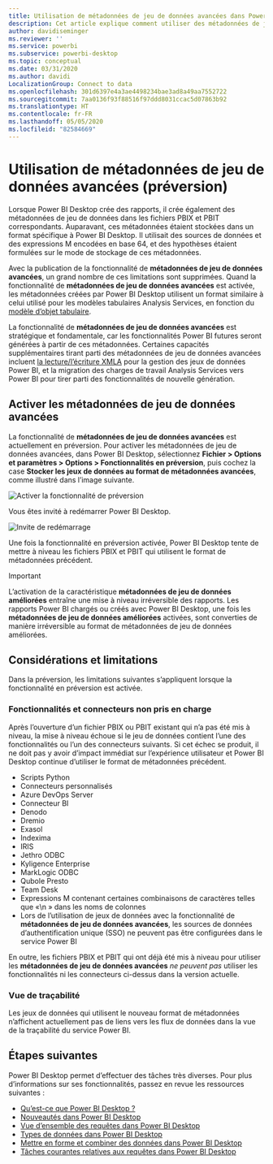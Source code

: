 ```yaml
---
title: Utilisation de métadonnées de jeu de données avancées dans Power BI Desktop (préversion)
description: Cet article explique comment utiliser des métadonnées de jeu de données avancées dans Power BI.
author: davidiseminger
ms.reviewer: ''
ms.service: powerbi
ms.subservice: powerbi-desktop
ms.topic: conceptual
ms.date: 03/31/2020
ms.author: davidi
LocalizationGroup: Connect to data
ms.openlocfilehash: 301d6397e4a3ae4498234bae3ad8a49aa7552722
ms.sourcegitcommit: 7aa0136f93f88516f97ddd8031ccac5d07863b92
ms.translationtype: HT
ms.contentlocale: fr-FR
ms.lasthandoff: 05/05/2020
ms.locfileid: "82584669"
---
```

# <a name="using-enhanced-dataset-metadata-preview"></a>Utilisation de métadonnées de jeu de données avancées (préversion)

Lorsque Power BI Desktop crée des rapports, il crée également des métadonnées de jeu de données dans les fichiers PBIX et PBIT correspondants. Auparavant, ces métadonnées étaient stockées dans un format spécifique à Power BI Desktop. Il utilisait des sources de données et des expressions M encodées en base 64, et des hypothèses étaient formulées sur le mode de stockage de ces métadonnées.

Avec la publication de la fonctionnalité de **métadonnées de jeu de données avancées**, un grand nombre de ces limitations sont supprimées. Quand la fonctionnalité de **métadonnées de jeu de données avancées** est activée, les métadonnées créées par Power BI Desktop utilisent un format similaire à celui utilisé pour les modèles tabulaires Analysis Services, en fonction du [modèle d’objet tabulaire](https://docs.microsoft.com/bi-reference/tom/introduction-to-the-tabular-object-model-tom-in-analysis-services-amo).


La fonctionnalité de **métadonnées de jeu de données avancées** est stratégique et fondamentale, car les fonctionnalités Power BI futures seront générées à partir de ces métadonnées. Certaines capacités supplémentaires tirant parti des métadonnées de jeu de données avancées incluent [la lecture/l’écriture XMLA](https://docs.microsoft.com/power-platform-release-plan/2019wave2/business-intelligence/xmla-readwrite) pour la gestion des jeux de données Power BI, et la migration des charges de travail Analysis Services vers Power BI pour tirer parti des fonctionnalités de nouvelle génération.



## <a name="enable-enhanced-dataset-metadata"></a>Activer les métadonnées de jeu de données avancées

La fonctionnalité de **métadonnées de jeu de données avancées** est actuellement en préversion. Pour activer les métadonnées de jeu de données avancées, dans Power BI Desktop, sélectionnez **Fichier > Options et paramètres > Options > Fonctionnalités en préversion**, puis cochez la case **Stocker les jeux de données au format de métadonnées avancées**, comme illustré dans l’image suivante. 

![Activer la fonctionnalité de préversion](media/desktop-enhanced-dataset-metadata/enhanced-dataset-metadata-01.png)

Vous êtes invité à redémarrer Power BI Desktop.

![Invite de redémarrage](media/desktop-enhanced-dataset-metadata/enhanced-dataset-metadata-02.png)

Une fois la fonctionnalité en préversion activée, Power BI Desktop tente de mettre à niveau les fichiers PBIX et PBIT qui utilisent le format de métadonnées précédent. 

> [!IMPORTANT]
> L’activation de la caractéristique **métadonnées de jeu de données améliorées** entraîne une mise à niveau irréversible des rapports. Les rapports Power BI chargés ou créés avec Power BI Desktop, une fois les **métadonnées de jeu de données améliorées** activées, sont converties de manière irréversible au format de métadonnées de jeu de données améliorées.

## <a name="considerations-and-limitations"></a>Considérations et limitations

Dans la préversion, les limitations suivantes s’appliquent lorsque la fonctionnalité en préversion est activée.

### <a name="unsupported-features-and-connectors"></a>Fonctionnalités et connecteurs non pris en charge
Après l’ouverture d’un fichier PBIX ou PBIT existant qui n’a pas été mis à niveau, la mise à niveau échoue si le jeu de données contient l’une des fonctionnalités ou l’un des connecteurs suivants. Si cet échec se produit, il ne doit pas y avoir d’impact immédiat sur l’expérience utilisateur et Power BI Desktop continue d’utiliser le format de métadonnées précédent.

* Scripts Python
* Connecteurs personnalisés
* Azure DevOps Server
* Connecteur BI
* Denodo
* Dremio
* Exasol
* Indexima
* IRIS
* Jethro ODBC
* Kyligence Enterprise
* MarkLogic ODBC
* Qubole Presto
* Team Desk
* Expressions M contenant certaines combinaisons de caractères telles que «\\n » dans les noms de colonnes
* Lors de l’utilisation de jeux de données avec la fonctionnalité de **métadonnées de jeu de données avancées**, les sources de données d’authentification unique (SSO) ne peuvent pas être configurées dans le service Power BI

En outre, les fichiers PBIX et PBIT qui ont déjà été mis à niveau pour utiliser les **métadonnées de jeu de données avancées** *ne peuvent pas* utiliser les fonctionnalités ni les connecteurs ci-dessus dans la version actuelle.

### <a name="lineage-view"></a>Vue de traçabilité
Les jeux de données qui utilisent le nouveau format de métadonnées n’affichent actuellement pas de liens vers les flux de données dans la vue de la traçabilité du service Power BI.

## <a name="next-steps"></a>Étapes suivantes

Power BI Desktop permet d’effectuer des tâches très diverses. Pour plus d’informations sur ses fonctionnalités, passez en revue les ressources suivantes :

* [Qu’est-ce que Power BI Desktop ?](desktop-what-is-desktop.md)
* [Nouveautés dans Power BI Desktop](desktop-latest-update.md)
* [Vue d’ensemble des requêtes dans Power BI Desktop](desktop-query-overview.md)
* [Types de données dans Power BI Desktop](desktop-data-types.md)
* [Mettre en forme et combiner des données dans Power BI Desktop](desktop-shape-and-combine-data.md)
* [Tâches courantes relatives aux requêtes dans Power BI Desktop](desktop-common-query-tasks.md)

